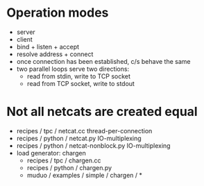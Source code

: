 # Operation modes

- server
- client
- bind + listen + accept
- resolve address + connect
- once connection has been established, c/s behave the same
- two parallel loops serve two directions:
  - read from stdin, write to TCP socket
  - read from TCP socket, write to stdout



# Not all netcats are created equal

- recipes / tpc / netcat.cc		thread-per-connection
- recipes / python / netcat.py		IO-multiplexing
- recipes / python / netcat-nonblock.py		IO-multiplexing
- load generator: chargen
  - recipes / tpc / chargen.cc
  - recipes / python / chargen.py
  - muduo / examples / simple / chargen / *